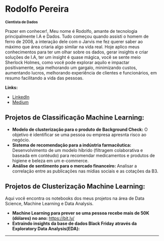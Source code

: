 # Rodolfo Pereira
<sub>**Cientista de Dados**</sub>

  Prazer em conhecer!, Meu nome é Rodolfo, amante de tecnologia principalmente I.A e Dados. Tudo começou quando assisti o homem de ferro de 2008, a interação dele com o Jarvis me fez querer saber ao máximo que área criaria algo similar na vida real.
  Hoje aplico meus conhecimentos para ter um olhar sobre os dados, gerar insights e criar soluções de I.A, ter um insight é quase mágica, você se sente meio Sherlock Holmes, como você pode explorar aquilo e impactar positivamente, seja melhorando um gargalo, minimizando custos, aumentando lucros, melhorando experiência de clientes e funcionários, em resumo facilitando a vida das pessoas.

**Links:**
* [LinkedIn](https://www.linkedin.com/in/rodolfopereira-ai/)
* [Medium]([https://medium.com/@KarinneCristina](https://medium.com/@rodolfopereira.ai))


## Projetos de Classificação Machine Learning:
* **Modelo de clusterização para o produto de Background Check:** O objetivo é identificar se uma pessoa ou empresa apresnta risco ao negócio.
* **Sistema de recomendação para a indústria farmacêutica:** Desenvolvimento de um modelo híbrido (filtragem colaborativa e baseada em contéudo) para recomendar medicamentos e produtos de higiene e beleza em um e-commerce.
* **Análise de sentimento para o mercado financeiro:** Analisar a correlação entre as publicações nas mídias sociais e as cotações da B3.

## Projetos de Clusterização Machine Learning:
Aqui você encontra os notebooks dos meus projetos na área de Data Science, Machine Learning e Data Analysis. 

* **Machine Learning para prever se uma pessoa recebe mais de 50K (dólares) no ano:** https://bit.ly/
* **Extraindo insights da base de dados Black Friday através da Exploratory Data Analysis(EDA):** 

---
